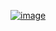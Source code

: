 [![image](https://user-images.githubusercontent.com/3067335/235048212-eee40efe-99c0-4508-bf24-5519883455cd.png)](https://www.youtube.com/watch?v=HyWYpM_S-2c)
